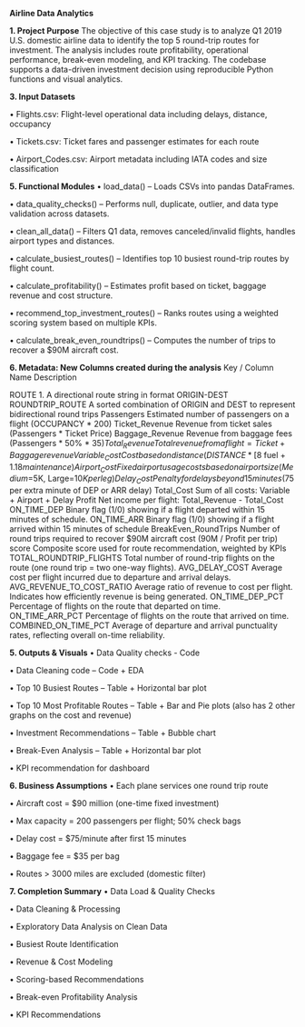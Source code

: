 ****Airline Data Analytics****

**1. Project Purpose**
The objective of this case study is to analyze Q1 2019 U.S. domestic airline data to identify the
top 5 round-trip routes for investment. The analysis includes route profitability, operational
performance, break-even modeling, and KPI tracking. The codebase supports a data-driven
investment decision using reproducible Python functions and visual analytics.

**3. Input Datasets**

• Flights.csv: Flight-level operational data including delays, distance, occupancy

• Tickets.csv: Ticket fares and passenger estimates for each route

• Airport_Codes.csv: Airport metadata including IATA codes and size classification

**5. Functional Modules**
• load_data() – Loads CSVs into pandas DataFrames.

• data_quality_checks() – Performs null, duplicate, outlier, and data type validation across
datasets.

• clean_all_data() – Filters Q1 data, removes canceled/invalid flights, handles airport types
and distances.

• calculate_busiest_routes() – Identifies top 10 busiest round-trip routes by flight count.

• calculate_profitability() – Estimates profit based on ticket, baggage revenue and cost
structure.

• recommend_top_investment_routes() – Ranks routes using a weighted scoring system
based on multiple KPIs.

• calculate_break_even_roundtrips() – Computes the number of trips to recover a $90M
aircraft cost.

**6. Metadata: New Columns created during the analysis**
Key / Column Name Description

ROUTE 1.
A directional route string in format ORIGIN-DEST
ROUNDTRIP_ROUTE A sorted combination of ORIGIN and DEST to represent bidirectional round
trips
Passengers Estimated number of passengers on a flight (OCCUPANCY * 200)
Ticket_Revenue
Revenue from ticket sales (Passengers * Ticket Price)
Baggage_Revenue
Revenue from baggage fees (Passengers * 50% * $35)
Total_Revenue
Total revenue from a flight = Ticket + Baggage revenue
Variable_Cost Cost based on distance (DISTANCE * [$8 fuel + $1.18 maintenance)
Airport_Cost Fixed airport usage costs based on airport size (Medium=$5K, Large=$10K per
leg)
Delay_Cost Penalty for delays beyond 15 minutes ($75 per extra minute of DEP or ARR
delay)
Total_Cost Sum of all costs: Variable + Airport + Delay
Profit
Net income per flight: Total_Revenue - Total_Cost
ON_TIME_DEP
Binary flag (1/0) showing if a flight departed within 15 minutes of schedule.
ON_TIME_ARR
Binary flag (1/0) showing if a flight arrived within 15 minutes of schedule
BreakEven_RoundTrips Number of round trips required to recover $90M aircraft cost (90M / Profit
per trip)
score Composite score used for route recommendation, weighted by KPIs
TOTAL_ROUNDTRIP_FLIGHTS Total number of round-trip flights on the route (one round trip = two one-way
flights).
AVG_DELAY_COST Average cost per flight incurred due to departure and arrival delays.
AVG_REVENUE_TO_COST_RATIO Average ratio of revenue to cost per flight. Indicates how efficiently revenue is
being generated.
ON_TIME_DEP_PCT Percentage of flights on the route that departed on time.
ON_TIME_ARR_PCT Percentage of flights on the route that arrived on time.
COMBINED_ON_TIME_PCT Average of departure and arrival punctuality rates, reflecting overall on-time
reliability.

**5. Outputs & Visuals**
• Data Quality checks - Code

• Data Cleaning code – Code + EDA

• Top 10 Busiest Routes – Table + Horizontal bar plot

• Top 10 Most Profitable Routes – Table + Bar and Pie plots (also has 2 other graphs on the
cost and revenue)

• Investment Recommendations – Table + Bubble chart

• Break-Even Analysis – Table + Horizontal bar plot

• KPI recommendation for dashboard

**6. Business Assumptions**
• Each plane services one round trip route

• Aircraft cost = $90 million (one-time fixed investment)

• Max capacity = 200 passengers per flight; 50% check bags

• Delay cost = $75/minute after first 15 minutes

• Baggage fee = $35 per bag

• Routes > 3000 miles are excluded (domestic filter)

**7. Completion Summary**
• Data Load & Quality Checks

• Data Cleaning & Processing

• Exploratory Data Analysis on Clean Data

• Busiest Route Identification

• Revenue & Cost Modeling

• Scoring-based Recommendations

• Break-even Profitability Analysis

• KPI Recommendations
